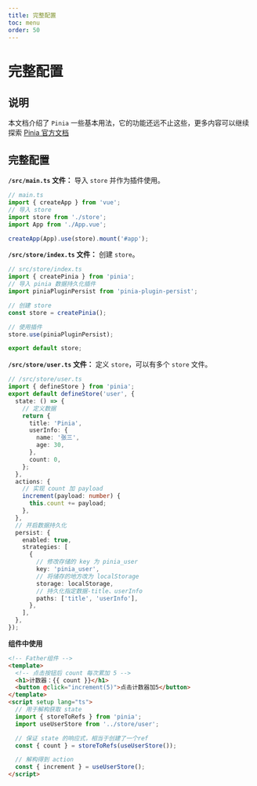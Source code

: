 ```yaml
---
title: 完整配置
toc: menu
order: 50
---
```


<BackTop></BackTop>

# 完整配置

## 说明

本文档介绍了 `Pinia` 一些基本用法，它的功能还远不止这些，更多内容可以继续探索 [Pinia 官方文档](https://pinia.vuejs.org/)

## 完整配置

**`/src/main.ts` 文件：** 导入 `store` 并作为插件使用。

```ts
// main.ts
import { createApp } from 'vue';
// 导入 store
import store from './store';
import App from './App.vue';

createApp(App).use(store).mount('#app');
```

**`/src/store/index.ts` 文件：** 创建 `store`。

```ts
// src/store/index.ts
import { createPinia } from 'pinia';
// 导入 pinia 数据持久化插件
import piniaPluginPersist from 'pinia-plugin-persist';

// 创建 store
const store = createPinia();

// 使用插件
store.use(piniaPluginPersist);

export default store;
```

**`/src/store/user.ts` 文件：** 定义 `store`，可以有多个 `store` 文件。

```ts
// /src/store/user.ts
import { defineStore } from 'pinia';
export default defineStore('user', {
  state: () => {
    // 定义数据
    return {
      title: 'Pinia',
      userInfo: {
        name: '张三',
        age: 30,
      },
      count: 0,
    };
  },
  actions: {
    // 实现 count 加 payload
    increment(payload: number) {
      this.count += payload;
    },
  },
  // 开启数据持久化
  persist: {
    enabled: true,
    strategies: [
      {
        // 修改存储的 key 为 pinia_user
        key: 'pinia_user',
        // 将储存的地方改为 localStorage
        storage: localStorage,
        // 持久化指定数据-title、userInfo
        paths: ['title', 'userInfo'],
      },
    ],
  },
});
```

**组件中使用**

```html
<!-- Father组件 -->
<template>
  <!-- 点击按钮后 count 每次累加 5 -->
  <h1>计数器：{{ count }}</h1>
  <button @click="increment(5)">点击计数器加5</button>
</template>
<script setup lang="ts">
  // 用于解构获取 state
  import { storeToRefs } from 'pinia';
  import useUserStore from '../store/user';

  // 保证 state 的响应式，相当于创建了一个ref
  const { count } = storeToRefs(useUserStore());

  // 解构得到 action
  const { increment } = useUserStore();
</script>
```
